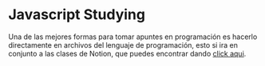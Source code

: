# Javascript Studying
Una de las mejores formas para tomar apuntes en  programación es hacerlo directamente en archivos del lenguaje de programación, esto si ira en conjunto a las clases de Notion, que puedes encontrar dando [click aqui](https://damkann.notion.site/Panel-de-Control-Estudiante-2cf38fa4e9bf44e79ecd6c7ea8d8f47b).